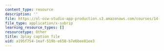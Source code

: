 ```yaml
---
content_type: resource
description: ''
file: https://ol-ocw-studio-app-production.s3.amazonaws.com/courses/14-01sc-principles-of-microeconomics-fall-2011/a195f7541eaf519be658b7e6bee81ee3_TIWE0DaOlzU.srt
file_type: application/x-subrip
learning_resource_types: []
resourcetype: Other
title: 3play caption file
uid: a195f754-1eaf-519b-e658-b7e6bee81ee3
---
```

